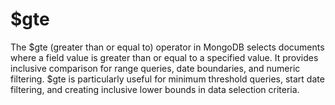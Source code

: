 # $gte

The $gte (greater than or equal to) operator in MongoDB selects documents where a field value is greater than or equal to a specified value. It provides inclusive comparison for range queries, date boundaries, and numeric filtering. $gte is particularly useful for minimum threshold queries, start date filtering, and creating inclusive lower bounds in data selection criteria.